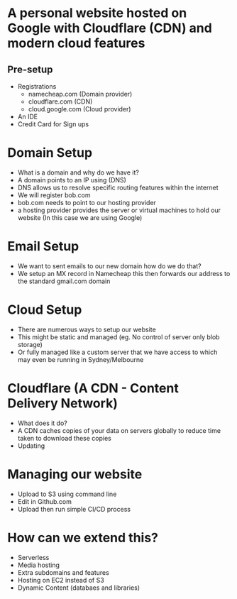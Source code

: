 # A personal website hosted on Google with Cloudflare (CDN) and modern cloud features

## Pre-setup
- Registrations
  - namecheap.com (Domain provider)
  - cloudflare.com (CDN)
  - cloud.google.com (Cloud provider)
- An IDE
- Credit Card for Sign ups

# Domain Setup

- What is a domain and why do we have it?
- A domain points to an IP using (DNS)
- DNS allows us to resolve specific routing features within the internet
- We will register bob.com
- bob.com needs to point to our hosting provider
- a hosting provider provides the server or virtual machines to hold our website (In this case we are using Google)

# Email Setup

- We want to sent emails to our new domain how do we do that?
- We setup an MX record in Namecheap this then forwards our address to the standard gmail.com domain

# Cloud Setup

- There are numerous ways to setup our website
- This might be static and managed (eg. No control of server only blob storage)
- Or fully managed like a custom server that we have access to which may even be running in Sydney/Melbourne

# Cloudflare (A CDN - Content Delivery Network)

- What does it do?
- A CDN caches copies of your data on servers globally to reduce time taken to download these copies
- Updating

# Managing our website

- Upload to S3 using command line
- Edit in Github.com
- Upload then run simple CI/CD process

# How can we extend this?
- Serverless
- Media hosting
- Extra subdomains and features
- Hosting on EC2 instead of S3
- Dynamic Content (databaes and libraries)